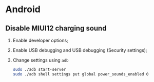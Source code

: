 Android
=======

## Disable MIUI12 charging sound

1. Enable developer options;
2. Enable USB debugging and USB debugging (Security settings);
3. Change settings using `adb`

    ```sh
    sudo ./adb start-server
    sudo ./adb shell settings put global power_sounds_enabled 0
    ```

